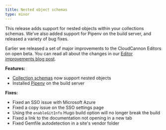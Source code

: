 ```yaml
---
title: Nested object schemas
type: minor
---
```

This release adds support for nested objects within your collections schemas. We've also added support for Pipenv on the build server, and released a variety of bug fixes.

Earlier we released a set of major improvements to the CloudCannon Editors on open beta. You can read all about the changes in our [Editor improvements blog post](/blog/saving-time-our-new-editor-improvements).

**Features:**

* [Collection schemas](/documentation/articles/creating-collection-schemas) now support nested objects
* Installed [Pipenv](https://pipenv.pypa.io/en/latest/) on the build server

**Fixes:**

* Fixed an SSO issue with Microsoft Azure
* Fixed a copy issue on the SSO settings page
* Using the `enableGitInfo` Hugo build option will no longer break the build
* Fixed a link to the documentation not opening in a new tab
* Fixed Gemfile autodetection in a site's vendor folder
